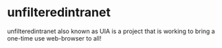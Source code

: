 # unfilteredintranet
unfilteredintranet also known as UIA is a project that is working to bring a one-time use web-browser to all! 
